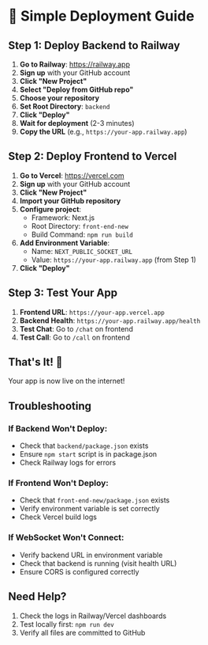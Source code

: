 # 🚀 Simple Deployment Guide

## Step 1: Deploy Backend to Railway

1. **Go to Railway**: https://railway.app
2. **Sign up** with your GitHub account
3. **Click "New Project"**
4. **Select "Deploy from GitHub repo"**
5. **Choose your repository**
6. **Set Root Directory**: `backend`
7. **Click "Deploy"**
8. **Wait for deployment** (2-3 minutes)
9. **Copy the URL** (e.g., `https://your-app.railway.app`)

## Step 2: Deploy Frontend to Vercel

1. **Go to Vercel**: https://vercel.com
2. **Sign up** with your GitHub account
3. **Click "New Project"**
4. **Import your GitHub repository**
5. **Configure project**:
   - Framework: Next.js
   - Root Directory: `front-end-new`
   - Build Command: `npm run build`
6. **Add Environment Variable**:
   - Name: `NEXT_PUBLIC_SOCKET_URL`
   - Value: `https://your-app.railway.app` (from Step 1)
7. **Click "Deploy"**

## Step 3: Test Your App

1. **Frontend URL**: `https://your-app.vercel.app`
2. **Backend Health**: `https://your-app.railway.app/health`
3. **Test Chat**: Go to `/chat` on frontend
4. **Test Call**: Go to `/call` on frontend

## That's It! 🎉

Your app is now live on the internet!

## Troubleshooting

### If Backend Won't Deploy:
- Check that `backend/package.json` exists
- Ensure `npm start` script is in package.json
- Check Railway logs for errors

### If Frontend Won't Deploy:
- Check that `front-end-new/package.json` exists
- Verify environment variable is set correctly
- Check Vercel build logs

### If WebSocket Won't Connect:
- Verify backend URL in environment variable
- Check that backend is running (visit health URL)
- Ensure CORS is configured correctly

## Need Help?

1. Check the logs in Railway/Vercel dashboards
2. Test locally first: `npm run dev`
3. Verify all files are committed to GitHub 